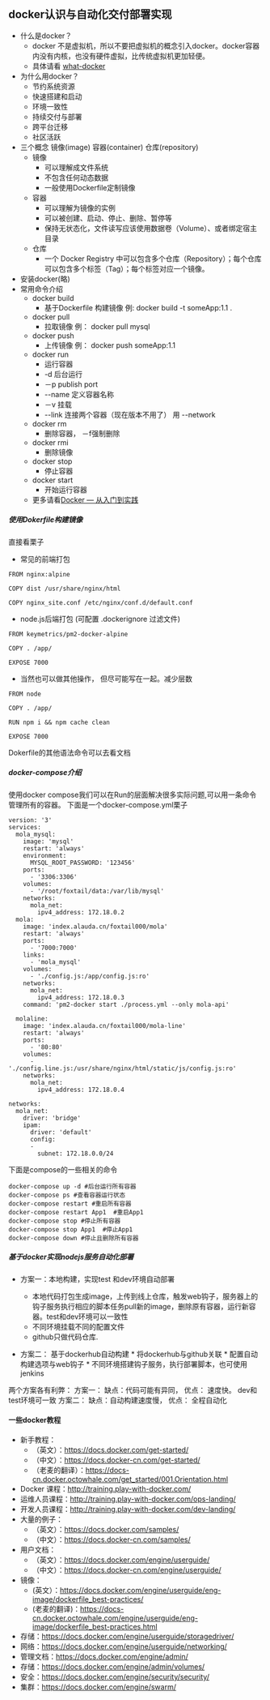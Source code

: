 ##  docker认识与自动化交付部署实现
* 什么是docker？
	* docker 不是虚拟机，所以不要把虚拟机的概念引入docker。docker容器内没有内核，也没有硬件虚拟，比传统虚拟机更加轻便。
	* 具体请看 [what-docker](https://www.docker-cn.com/what-docker)
* 为什么用docker？
	* 节约系统资源
	* 快速搭建和启动
	* 环境一致性
	* 持续交付与部署
	* 跨平台迁移
	* 社区活跃
* 三个概念 镜像(image) 容器(container) 仓库(repository)
	* 镜像
		* 可以理解成文件系统 
		* 不包含任何动态数据
		* 一般使用Dockerfile定制镜像
	*  容器
		* 可以理解为镜像的实例 
		* 可以被创建、启动、停止、删除、暂停等
		* 保持无状态化，文件读写应该使用数据卷（Volume）、或者绑定宿主目录
	* 仓库
		* 一个 Docker Registry 中可以包含多个仓库（Repository）；每个仓库可以包含多个标签（Tag）；每个标签对应一个镜像。
* 安装docker(略)
*  常用命令介绍
	*  docker build
		*  基于Dockerfile 构建镜像 例: docker build -t someApp:1.1 .
	*  docker pull
		*  拉取镜像 例： docker pull mysql
	*  docker push
		*  上传镜像 例： docker push someApp:1.1
	*  docker run
		*  运行容器 
		*  -d 后台运行
		*   －p publish port
		*   --name 定义容器名称
		*  －v 挂载
		*  --link 连接两个容器（现在版本不用了） 用 --network
	*  docker rm
		*  删除容器， －f强制删除
	*  docker rmi
		*  删除镜像
	*  docker stop
		*  停止容器
	*  docker start
		*  开始运行容器
	*    更多请看[Docker — 从入门到实践](https://legacy.gitbook.com/book/yeasy/docker_practice/details)	 

##### 使用Dokerfile构建镜像
直接看栗子
* 常见的前端打包
```
FROM nginx:alpine

COPY dist /usr/share/nginx/html

COPY nginx_site.conf /etc/nginx/conf.d/default.conf
```
* node.js后端打包 (可配置 .dockerignore 过滤文件)
```
FROM keymetrics/pm2-docker-alpine

COPY . /app/

EXPOSE 7000
```
* 当然也可以做其他操作， 但尽可能写在一起。减少层数
```
FROM node

COPY . /app/

RUN npm i && npm cache clean

EXPOSE 7000
```

Dokerfile的其他语法命令可以去看文档

##### docker-compose介绍
使用docker compose我们可以在Run的层面解决很多实际问题,可以用一条命令管理所有的容器。
下面是一个docker-compose.yml栗子
```
version: '3'
services:
  mola_mysql: 
    image: 'mysql'
    restart: 'always'
    environment:
      MYSQL_ROOT_PASSWORD: '123456'
    ports:
      - '3306:3306'
    volumes:
      - '/root/foxtail/data:/var/lib/mysql'
    networks:
      mola_net:
        ipv4_address: 172.18.0.2
  mola:
    image: 'index.alauda.cn/foxtail000/mola'
    restart: 'always'
    ports:
      - '7000:7000'
    links:
      - 'mola_mysql'
    volumes:
      - './config.js:/app/config.js:ro'
    networks:
      mola_net:
        ipv4_address: 172.18.0.3
    command: 'pm2-docker start ./process.yml --only mola-api'

  molaline:
    image: 'index.alauda.cn/foxtail000/mola-line'
    restart: 'always'
    ports:
      - '80:80'
    volumes:
      - './config.line.js:/usr/share/nginx/html/static/js/config.js:ro'
    networks:
      mola_net:
        ipv4_address: 172.18.0.4

networks:
  mola_net:
    driver: 'bridge'
    ipam:
      driver: 'default'
      config:
      -
        subnet: 172.18.0.0/24

```
下面是compose的一些相关的命令
```
docker-compose up -d #后台运行所有容器
docker-compose ps #查看容器运行状态
docker-compose restart #重启所有容器
docker-compose restart App1  #重启App1
docker-compose stop #停止所有容器
docker-compose stop App1  #停止App1
docker-compose down #停止且删除所有容器
```

##### 基于docker实现nodejs服务自动化部署
* 方案一：本地构建，实现test 和dev环境自动部署
	*	 本地代码打包生成image，上传到线上仓库，触发web钩子，服务器上的钩子服务执行相应的脚本任务pull新的image，删除原有容器，运行新容器。test和dev环境可以一致性
	*	 不同环境挂载不同的配置文件
	*	 github只做代码仓库.

*	 方案二： 基于dockerhub自动构建
	*	 将dockerhub与github关联
	*	 配置自动构建选项与web钩子
	*	 不同环境搭建钩子服务，执行部署脚本，也可使用jenkins

两个方案各有利弊： 
方案一： 缺点：代码可能有异同， 优点： 速度快。 dev和test环境可一致
方案二： 缺点：自动构建速度慢， 优点： 全程自动化
	

#### 一些docker教程
* 新手教程：
	* （英文）：https://docs.docker.com/get-started/
	* （中文）：https://docs.docker-cn.com/get-started/
	* （老麦的翻译）：https://docs-cn.docker.octowhale.com/get_started/001.Orientation.html
* Docker 课程：http://training.play-with-docker.com/
* 运维人员课程：http://training.play-with-docker.com/ops-landing/
* 开发人员课程：http://training.play-with-docker.com/dev-landing/
* 大量的例子：
	* （英文）：https://docs.docker.com/samples/
	* （中文）：https://docs.docker-cn.com/samples/
* 用户文档：
	* （英文）：https://docs.docker.com/engine/userguide/
	* （中文）：https://docs.docker-cn.com/engine/userguide/
* 镜像：
	 * (英文）：https://docs.docker.com/engine/userguide/eng-image/dockerfile_best-practices/
	* (老麦的翻译)：https://docs-cn.docker.octowhale.com/engine/userguide/eng-image/dockerfile_best-practices.html
* 存储：https://docs.docker.com/engine/userguide/storagedriver/
* 网络：https://docs.docker.com/engine/userguide/networking/
* 管理文档：https://docs.docker.com/engine/admin/
* 存储：https://docs.docker.com/engine/admin/volumes/
* 安全：https://docs.docker.com/engine/security/security/
* 集群：https://docs.docker.com/engine/swarm/
